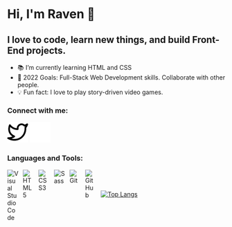 # Hi, I'm Raven 👋

## I love to code, learn new things, and build Front-End projects.

-  📚 I’m currently learning HTML and CSS
-  🚀 2022 Goals: Full-Stack Web Development skills. Collaborate with other people.
-  💡 Fun fact: I love to play story-driven video games.

### Connect with me:

[![website](./img/twitter-light.svg)](https://twitter.com/raveneliette#gh-light-mode-only)
[![website](./img/twitter-dark.svg)](https://twitter.com/raveneliette#gh-dark-mode-only)

### Languages and Tools:

<img align="left" alt="Visual Studio Code" width="26px" src="https://cdn.jsdelivr.net/gh/devicons/devicon/icons/vscode/vscode-original.svg" style="padding-right:10px;" />
<img align="left" alt="HTML5" width="26px" src="https://cdn.jsdelivr.net/gh/devicons/devicon/icons/html5/html5-original.svg" style="padding-right:10px;" />
<img align="left" alt="CSS3" width="26px" src="https://cdn.jsdelivr.net/gh/devicons/devicon/icons/css3/css3-original.svg" style="padding-right:10px;" />
<img align="left" alt="Sass" width="26px" src="https://cdn.jsdelivr.net/gh/devicons/devicon/icons/sass/sass-original.svg" style="padding-right:10px;" />
<img align="left" alt="Git" width="26px" src="https://cdn.jsdelivr.net/gh/devicons/devicon/icons/git/git-original.svg" style="padding-right:10px;" />
<img align="left" alt="GitHub" width="26px" src="https://user-images.githubusercontent.com/3369400/139447912-e0f43f33-6d9f-45f8-be46-2df5bbc91289.png" style="padding-right:10px;" />

<br />
<br />

[![Top Langs](https://github-readme-stats.vercel.app/api/top-langs/?username=raveneliette&layout=compact)](https://github.com/anuraghazra/github-readme-stats)

[Twitter]: https://twitter.com/raveneliette
[FreeCodeCamp]: https://www.freecodecamp.org/raveneliette
[Front-end Mentor]: https://www.frontendmentor.io/profile/raveneliette
